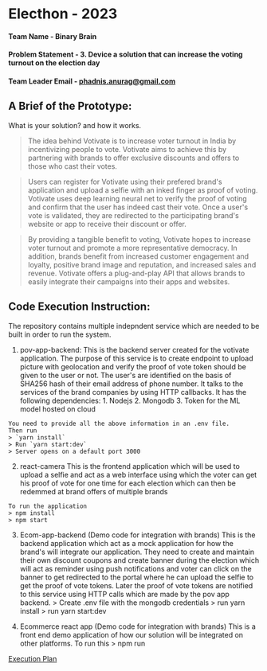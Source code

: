 # Electhon - 2023

#### Team Name - Binary Brain
#### Problem Statement - 3. Device a solution that can increase the voting turnout on the election day
#### Team Leader Email - phadnis.anurag@gmail.com

## A Brief of the Prototype:
  What is your solution? and how it works. 
  > The idea behind Votivate is to increase voter turnout in India by incentivizing people to vote. Votivate aims to achieve this by partnering with brands to offer exclusive discounts and offers to those who cast their votes.
  
  > Users can register for Votivate using their prefered brand's application and upload a selfie with an inked finger as proof of voting. Votivate uses deep learning neural net to verify the proof of voting and confirm that the user has indeed cast their vote. Once a user's vote is validated, they are redirected to the participating brand's website or app to receive their discount or offer.
  
  > By providing a tangible benefit to voting, Votivate hopes to increase voter turnout and promote a more representative democracy. In addition, brands benefit from increased customer engagement and loyalty, positive brand image and reputation, and increased sales and revenue. Votivate offers a plug-and-play API that allows brands to easily integrate their campaigns into their apps and websites.

## Code Execution Instruction:
  The repository contains multiple indepndent service which are needed to be built in order to run the system.

  1. pov-app-backend:
    This is the backend server created for the votivate application. The purpose of this service is to create endpoint to upload picture with geolocation and verify the proof of vote token should be given to the user or not. The user's are identified on the basis of SHA256 hash of their email address of phone number. It talks to the services of the brand companies by using HTTP callbacks.
    It has the following dependencies:
    1. Nodejs
    2. Mongodb
    3. Token for the ML model hosted on cloud

    You need to provide all the above information in an .env file.
    Then run
    > `yarn install`
    > Run `yarn start:dev`
    > Server opens on a default port 3000
  
  2. react-camera
    This is the frontend application which will be used to upload a selfie and act as a web interface using which the voter can get his proof of vote for one time for each election which can then be redemmed at brand offers of multiple brands

    To run the application
    > npm install
    > npm start

  3. Ecom-app-backend (Demo code for integration with brands)
    This is the backend application which act as a mock application for how the brand's will integrate our application. They need to create and maintain their own discount coupons and create banner during the election which will act as reminder using push notifications and voter can click on the banner to get redirected to the portal where he can upload the selfie to get the proof of vote tokens. Later the proof of vote tokens are notified to this service using HTTP calls which are made by the pov app backend.
    > Create .env file with the mongodb credentials
    > run yarn install
    > run yarn start:dev

  4. Ecommerce react app (Demo code for integration with brands)
    This is a front end demo application of how our solution will be integrated on other platforms. 
    To run this
    > npm run

[Execution Plan](pov.pdf)

